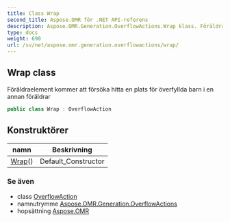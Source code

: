 ```yaml
---
title: Class Wrap
second_title: Aspose.OMR för .NET API-referens
description: Aspose.OMR.Generation.OverflowActions.Wrap klass. Föräldraelement kommer att försöka hitta en plats för överfyllda barn i en annan föräldrar
type: docs
weight: 690
url: /sv/net/aspose.omr.generation.overflowactions/wrap/
---
```

## Wrap class

Föräldraelement kommer att försöka hitta en plats för överfyllda barn i en annan föräldrar

```csharp
public class Wrap : OverflowAction
```

## Konstruktörer

| namn | Beskrivning |
| --- | --- |
| [Wrap](wrap/)() | Default_Constructor |

### Se även

* class [OverflowAction](../overflowaction/)
* namnutrymme [Aspose.OMR.Generation.OverflowActions](../../aspose.omr.generation.overflowactions/)
* hopsättning [Aspose.OMR](../../)


